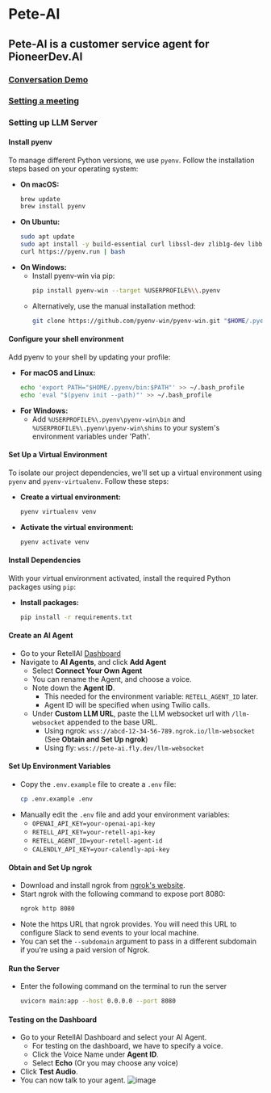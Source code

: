 # Pete-AI
## Pete-AI is a customer service agent for PioneerDev.AI 
### [Conversation Demo](https://youtu.be/WTD1-7IpihA) 
### [Setting a meeting](https://youtu.be/hq8nHJDhBL8)

### Setting up LLM Server

#### Install pyenv

To manage different Python versions, we use `pyenv`. Follow the installation steps based on your operating system:

- **On macOS:**
  ```bash
  brew update
  brew install pyenv
  ```
- **On Ubuntu:**
  ```bash
  sudo apt update
  sudo apt install -y build-essential curl libssl-dev zlib1g-dev libbz2-dev libreadline-dev libsqlite3-dev wget curl llvm libncurses5-dev libncursesw5-dev xz-utils tk-dev libffi-dev liblzma-dev python-openssl git
  curl https://pyenv.run | bash
  ```
- **On Windows:**
  - Install pyenv-win via pip:
    ```bash
    pip install pyenv-win --target %USERPROFILE%\\.pyenv
    ```
  - Alternatively, use the manual installation method:
    ```bash
    git clone https://github.com/pyenv-win/pyenv-win.git "$HOME/.pyenv"
    ```

#### Configure your shell environment

Add pyenv to your shell by updating your profile:

- **For macOS and Linux:**
  ```bash
  echo 'export PATH="$HOME/.pyenv/bin:$PATH"' >> ~/.bash_profile
  echo 'eval "$(pyenv init --path)"' >> ~/.bash_profile
  ```
- **For Windows:**
  - Add `%USERPROFILE%\.pyenv\pyenv-win\bin` and `%USERPROFILE%\.pyenv\pyenv-win\shims` to your system's environment variables under 'Path'.

#### Set Up a Virtual Environment

To isolate our project dependencies, we'll set up a virtual environment using `pyenv` and `pyenv-virtualenv`. Follow these steps:

- **Create a virtual environment:**

  ```bash
  pyenv virtualenv venv
  ```

- **Activate the virtual environment:**
  ```bash
  pyenv activate venv
  ```

#### Install Dependencies

With your virtual environment activated, install the required Python packages using `pip`:

- **Install packages:**
  ```bash
  pip install -r requirements.txt
  ```
#### Create an AI Agent 
- Go to your RetellAI [Dashboard](https://beta.retellai.com/dashboard) 
- Navigate to **AI Agents**, and click **Add Agent**
  - Select **Connect Your Own Agent**  
  - You can rename the Agent, and choose a voice. 
  - Note down the **Agent ID**. 
    - This needed for the environment variable: `RETELL_AGENT_ID` later. 
    - Agent ID will be specified when using Twilio calls. 
  - Under **Custom LLM URL**, paste the LLM websocket url with `/llm-websocket` appended to the base URL.
    - Using ngrok: `wss://abcd-12-34-56-789.ngrok.io/llm-websocket` (See **Obtain and Set Up ngrok**) 
    - Using fly: `wss://pete-ai.fly.dev/llm-websocket`

#### Set Up Environment Variables

- Copy the `.env.example` file to create a `.env` file:
  ```bash
  cp .env.example .env
  ```
- Manually edit the `.env` file and add your environment variables:
  - `OPENAI_API_KEY=your-openai-api-key` 
  - `RETELL_API_KEY=your-retell-api-key`
  - `RETELL_AGENT_ID=your-retell-agent-id`
  - `CALENDLY_API_KEY=your-calendly-api-key`

#### Obtain and Set Up ngrok

- Download and install ngrok from [ngrok's website](https://ngrok.com/download).
- Start ngrok with the following command to expose port 8080:
  ```bash
  ngrok http 8080
  ```
- Note the https URL that ngrok provides. You will need this URL to configure Slack to send events to your local machine.
- You can set the `--subdomain` argument to pass in a different subdomain if you're using a paid version of Ngrok.

#### Run the Server

- Enter the following command on the terminal to run the server 
  ```bash
  uvicorn main:app --host 0.0.0.0 --port 8080
  ```
#### Testing on the Dashboard 
- Go to your RetellAI Dashboard and select your AI Agent.
  - For testing on the dashboard, we have to specify a voice. 
  - Click the Voice Name under **Agent ID**. 
  - Select **Echo** (Or you may choose any voice)
- Click **Test Audio**. 
- You can now talk to your agent.
![image](https://github.com/user-attachments/assets/fe1285fd-d846-4b13-affb-86753267d82e)
